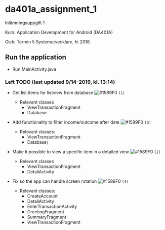 # da401a_assignment_1
Inlämningsuppgift 1

Kurs: Application Development for Android (DA401A) 

Gick: Termin 5 Systemutvecklare, ht 2018.

## Run the application
- Run MainActivity.java

### Left TODO (last updated 9/14-2019, kl. 13:14)
- Get list items for listview from database ![#1589F0](https://placehold.it/15/1589F0/000000?text=+) `(1)`
  - Relevant classes
    - ViewTransactionFragment
    - Database
    
- Add functionality to filter income/outcome after date ![#1589F0](https://placehold.it/15/1589F0/000000?text=+) `(3)`
  - Relevant classes:
    - ViewTransactionFragment
    - Database)
    
- Make it possible to view a specific item in a detailed view ![#1589F0](https://placehold.it/15/1589F0/000000?text=+) `(2)`
  - Relevant classes
    - ViewTransactionFragment
    - DetailActivity
    
- Fix so the app can handle screen rotation ![#1589F0](https://placehold.it/15/1589F0/000000?text=+) `(4)`
  - Relevant classes:
    - CreateAccount
    - DetailActivity
    - EnterTransactionActivity
    - GreetingFragment
    - SummaryFragment
    - ViewTransactionFragment 

